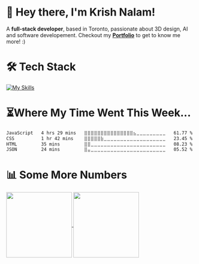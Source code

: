 # 👋 Hey there, I'm Krish Nalam!
A **full-stack developer**, based in Toronto, passionate about 3D design, AI and software developement.
Checkout my **[Portfolio](https://krishnalam.com)** to get to know me more! :)

# 🛠️ Tech Stack
[![My Skills](https://skillicons.dev/icons?i=linux,html,css,js,ts,tailwind,react,nodejs,nextjs,mongodb,sqlite,python,java)](https://skillicons.dev)

# ⏳Where My Time Went This Week...
<!--START_SECTION:waka-->

```txt
JavaScript   4 hrs 29 mins   ⣿⣿⣿⣿⣿⣿⣿⣿⣿⣿⣿⣿⣿⣿⣿⣦⣀⣀⣀⣀⣀⣀⣀⣀⣀   61.77 %
CSS          1 hr 42 mins    ⣿⣿⣿⣿⣿⣷⣀⣀⣀⣀⣀⣀⣀⣀⣀⣀⣀⣀⣀⣀⣀⣀⣀⣀⣀   23.45 %
HTML         35 mins         ⣿⣿⣀⣀⣀⣀⣀⣀⣀⣀⣀⣀⣀⣀⣀⣀⣀⣀⣀⣀⣀⣀⣀⣀⣀   08.23 %
JSON         24 mins         ⣿⣤⣀⣀⣀⣀⣀⣀⣀⣀⣀⣀⣀⣀⣀⣀⣀⣀⣀⣀⣀⣀⣀⣀⣀   05.52 %
```

<!--END_SECTION:waka-->

# 📊 Some More Numbers
<a href="https://github.com/KrishNalam/github-readme-stats">
  <img height=175 align="center" src="https://github-readme-stats.vercel.app/api?username=KrishNalam&hide_border=true&border_radius=0&show_icons=true&bg_color=141b23&icon_color=66ff00&text_color=ffffff&title_color=ffffff&include_all_commits=true&hide=issues,contribs&show=prs_merged"/>
</a>
<a href="https://github.com/KrishNalam/convoychat">
  <img height=175 align="center" src="https://github-readme-stats.vercel.app/api/top-langs/?username=KrishNalam&layout=donut&text_color=ffffff&title_color=ffffff&hide_border=true&bg_color=141b23&size_weight=0.5&count_weight=0.5&border_radius=0" />
</a>
